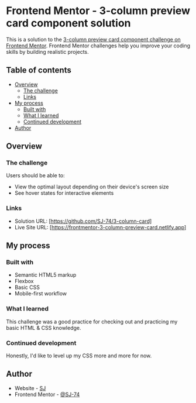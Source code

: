 # Frontend Mentor - 3-column preview card component solution

This is a solution to the [3-column preview card component challenge on Frontend Mentor](https://www.frontendmentor.io/challenges/3column-preview-card-component-pH92eAR2-). Frontend Mentor challenges help you improve your coding skills by building realistic projects. 

## Table of contents

- [Overview](#overview)
  - [The challenge](#the-challenge)
  - [Links](#links)
- [My process](#my-process)
  - [Built with](#built-with)
  - [What I learned](#what-i-learned)
  - [Continued development](#continued-development)
- [Author](#author)

## Overview

### The challenge

Users should be able to:

- View the optimal layout depending on their device's screen size
- See hover states for interactive elements

### Links

- Solution URL: [https://github.com/SJ-74/3-column-card]
- Live Site URL: [https://frontmentor-3-column-preview-card.netlify.app]

## My process

### Built with

- Semantic HTML5 markup
- Flexbox
- Basic CSS
- Mobile-first workflow

### What I learned

This challenge was a good practice for checking out and practicing my basic HTML & CSS knowledge.

### Continued development

Honestly, I'd like to level up my CSS more and more for now.

## Author

- Website - [SJ](https://github.com/SJ-74/)
- Frontend Mentor - [@SJ-74](https://www.frontendmentor.io/profile/SJ-74)
